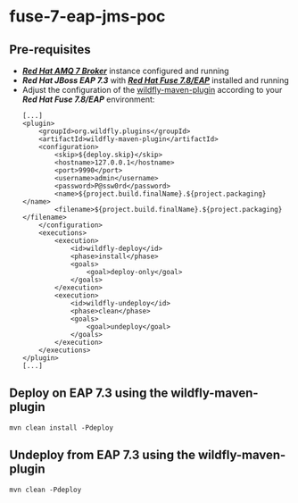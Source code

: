 # fuse-7-eap-jms-poc

## Pre-requisites

- [**_Red Hat AMQ 7 Broker_**](https://access.redhat.com/documentation/en-us/red_hat_amq/2020.q4/html/getting_started_with_amq_broker/index) instance configured and running
- **_Red Hat JBoss EAP 7.3_** with [**_Red Hat Fuse 7.8/EAP_**](https://access.redhat.com/documentation/en-us/red_hat_fuse/7.8/html/getting_started/getting-started-with-fuse-on-jboss-eap) installed and running
- Adjust the configuration of the [wildfly-maven-plugin](./pom.xml) according to your **_Red Hat Fuse 7.8/EAP_** environment:
    ```
    [...]
    <plugin>
        <groupId>org.wildfly.plugins</groupId>
        <artifactId>wildfly-maven-plugin</artifactId>
        <configuration>
            <skip>${deploy.skip}</skip>
            <hostname>127.0.0.1</hostname>
            <port>9990</port>
            <username>admin</username>
            <password>P@ssw0rd</password>
            <name>${project.build.finalName}.${project.packaging}</name>
            <filename>${project.build.finalName}.${project.packaging}</filename>
        </configuration>
        <executions>
            <execution>
                <id>wildfly-deploy</id>
                <phase>install</phase>
                <goals>
                    <goal>deploy-only</goal>
                </goals>
            </execution>
            <execution>
                <id>wildfly-undeploy</id>
                <phase>clean</phase>
                <goals>
                    <goal>undeploy</goal>
                </goals>
            </execution>
        </executions>
    </plugin>
    [...]
    ```

## Deploy on EAP 7.3 using the wildfly-maven-plugin

```
mvn clean install -Pdeploy
```

## Undeploy from EAP 7.3 using the wildfly-maven-plugin

```
mvn clean -Pdeploy
```
